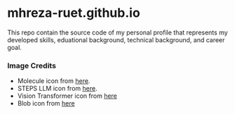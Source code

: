 # mhreza-ruet.github.io
This repo contain the source code of my personal profile that represents my developed skills, eduational background, technical background, and career goal.

### Image Credits
- Molecule icon from [here](https://www.researchgate.net/publication/49837523_A_general_set_of_order_parameters_for_molecular_crystals/figures?lo=1).
- STEPS LLM icon from [here](https://www.flaticon.com/free-icon/knowledge_5043991).
- Vision Transformer icon from [here](https://www.alamy.com/machine-vision-icon-or-visual-recognition-vector-image449391039.html)
- Blob icon from [here](https://www.shutterstock.com/search/blob-circle)
